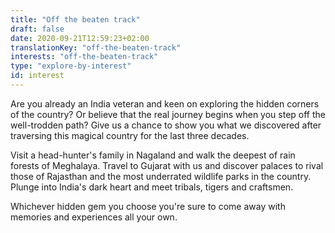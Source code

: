 ```yaml
---
title: "Off the beaten track"
draft: false
date: 2020-09-21T12:59:23+02:00
translationKey: "off-the-beaten-track"
interests: "off-the-beaten-track"
type: "explore-by-interest"
id: interest
---
```

Are you already an India veteran and keen on exploring the hidden corners of the country? Or believe that the real journey begins when you step off the well-trodden path? Give us a chance to show you what we discovered after traversing this magical country for the last three decades.

Visit a head-hunter's family in Nagaland and walk the deepest of rain forests of Meghalaya. Travel to Gujarat with us and discover palaces to rival those of Rajasthan and the most underrated wildlife parks in the country. Plunge into India's dark heart and meet tribals, tigers and craftsmen.

Whichever hidden gem you choose you're sure to come away with memories and experiences all your own.